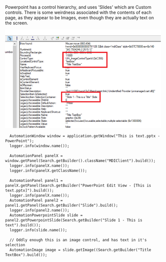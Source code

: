 Powerpoint has a control hierarchy, and uses 'Slides' which are Custom controls. There is some weirdness associated with the contents of each page, as they appear to be Images, even though they are actually text on the screen. 

![UISpy for Powerpoint](images/powerpoint.png)

```
  AutomationWindow window = application.getWindow("This is text.pptx - PowerPoint");
  logger.info(window.name());

  AutomationPanel panelX = window.getPanel(Search.getBuilder().className("MDIClient").build());
  logger.info(panelX.name());
  logger.info(panelX.getClassName());

  AutomationPanel panel1 = panelX.getPanel(Search.getBuilder("PowerPoint Edit View - [This is text.pptx]").build());
  logger.info(panelX.name());
  AutomationPanel panel2 = panel1.getPanel(Search.getBuilder("Slide").build();
  logger.info(panel2.name());
  AutomationPowerpointSlide slide = panel2.getPowerpointSlide(Search.getBuilder("Slide 1 - This is text").build());
  logger.info(slide.name());

  // Oddly enough this is an image control, and has text in it's selection
  AutomationImage image = slide.getImage((Search.getBuilder("Title TextBox").build());
```            

